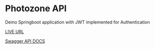 # Photozone API

Demo Springboot application with JWT implemented for Authentication

 [LIVE URL](https://photozone.herokuapp.com/swagger-ui.html)

[Swagger API DOCS](https://photozone.herokuapp.com/swagger-ui.html)

